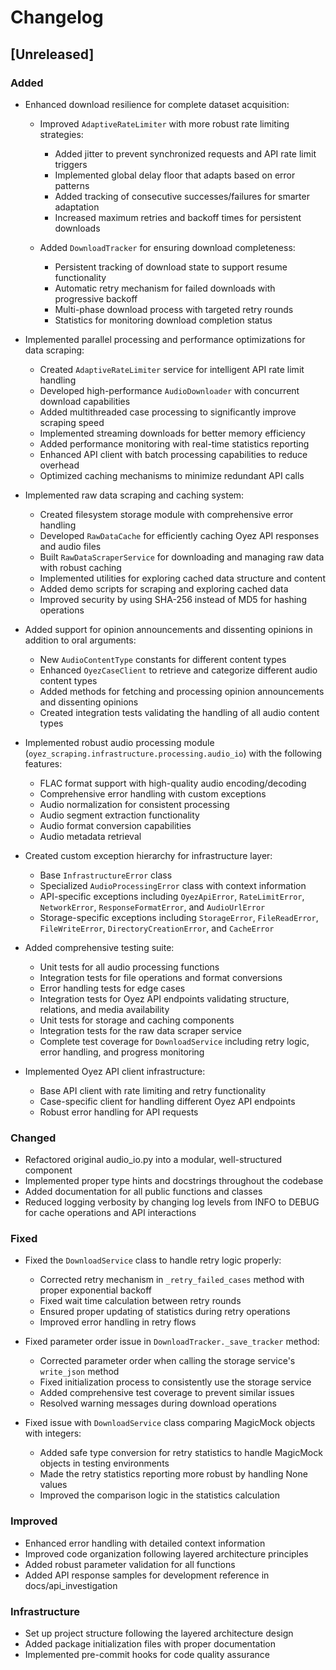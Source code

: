# Changelog

## [Unreleased]

### Added

- Enhanced download resilience for complete dataset acquisition:

  - Improved `AdaptiveRateLimiter` with more robust rate limiting strategies:

    - Added jitter to prevent synchronized requests and API rate limit triggers
    - Implemented global delay floor that adapts based on error patterns
    - Added tracking of consecutive successes/failures for smarter adaptation
    - Increased maximum retries and backoff times for persistent downloads

  - Added `DownloadTracker` for ensuring download completeness:
    - Persistent tracking of download state to support resume functionality
    - Automatic retry mechanism for failed downloads with progressive backoff
    - Multi-phase download process with targeted retry rounds
    - Statistics for monitoring download completion status

- Implemented parallel processing and performance optimizations for data scraping:

  - Created `AdaptiveRateLimiter` service for intelligent API rate limit handling
  - Developed high-performance `AudioDownloader` with concurrent download capabilities
  - Added multithreaded case processing to significantly improve scraping speed
  - Implemented streaming downloads for better memory efficiency
  - Added performance monitoring with real-time statistics reporting
  - Enhanced API client with batch processing capabilities to reduce overhead
  - Optimized caching mechanisms to minimize redundant API calls

- Implemented raw data scraping and caching system:

  - Created filesystem storage module with comprehensive error handling
  - Developed `RawDataCache` for efficiently caching Oyez API responses and audio files
  - Built `RawDataScraperService` for downloading and managing raw data with robust caching
  - Implemented utilities for exploring cached data structure and content
  - Added demo scripts for scraping and exploring cached data
  - Improved security by using SHA-256 instead of MD5 for hashing operations

- Added support for opinion announcements and dissenting opinions in addition to oral arguments:

  - New `AudioContentType` constants for different content types
  - Enhanced `OyezCaseClient` to retrieve and categorize different audio content types
  - Added methods for fetching and processing opinion announcements and dissenting opinions
  - Created integration tests validating the handling of all audio content types

- Implemented robust audio processing module (`oyez_scraping.infrastructure.processing.audio_io`) with the following features:

  - FLAC format support with high-quality audio encoding/decoding
  - Comprehensive error handling with custom exceptions
  - Audio normalization for consistent processing
  - Audio segment extraction functionality
  - Audio format conversion capabilities
  - Audio metadata retrieval

- Created custom exception hierarchy for infrastructure layer:

  - Base `InfrastructureError` class
  - Specialized `AudioProcessingError` class with context information
  - API-specific exceptions including `OyezApiError`, `RateLimitError`, `NetworkError`, `ResponseFormatError`, and `AudioUrlError`
  - Storage-specific exceptions including `StorageError`, `FileReadError`, `FileWriteError`, `DirectoryCreationError`, and `CacheError`

- Added comprehensive testing suite:

  - Unit tests for all audio processing functions
  - Integration tests for file operations and format conversions
  - Error handling tests for edge cases
  - Integration tests for Oyez API endpoints validating structure, relations, and media availability
  - Unit tests for storage and caching components
  - Integration tests for the raw data scraper service
  - Complete test coverage for `DownloadService` including retry logic, error handling, and progress monitoring

- Implemented Oyez API client infrastructure:
  - Base API client with rate limiting and retry functionality
  - Case-specific client for handling different Oyez API endpoints
  - Robust error handling for API requests

### Changed

- Refactored original audio_io.py into a modular, well-structured component
- Implemented proper type hints and docstrings throughout the codebase
- Added documentation for all public functions and classes
- Reduced logging verbosity by changing log levels from INFO to DEBUG for cache operations and API interactions

### Fixed

- Fixed the `DownloadService` class to handle retry logic properly:

  - Corrected retry mechanism in `_retry_failed_cases` method with proper exponential backoff
  - Fixed wait time calculation between retry rounds
  - Ensured proper updating of statistics during retry operations
  - Improved error handling in retry flows

- Fixed parameter order issue in `DownloadTracker._save_tracker` method:

  - Corrected parameter order when calling the storage service's `write_json` method
  - Fixed initialization process to consistently use the storage service
  - Added comprehensive test coverage to prevent similar issues
  - Resolved warning messages during download operations

- Fixed issue with `DownloadService` class comparing MagicMock objects with integers:
  - Added safe type conversion for retry statistics to handle MagicMock objects in testing environments
  - Made the retry statistics reporting more robust by handling None values
  - Improved the comparison logic in the statistics calculation

### Improved

- Enhanced error handling with detailed context information
- Improved code organization following layered architecture principles
- Added robust parameter validation for all functions
- Added API response samples for development reference in docs/api_investigation

### Infrastructure

- Set up project structure following the layered architecture design
- Added package initialization files with proper documentation
- Implemented pre-commit hooks for code quality assurance
